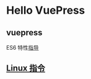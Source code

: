# Hello VuePress

## vuepress

ES6 特性[指导](./guide/guide1.md)

## [Linux 指令](./command/linux_command.md)
